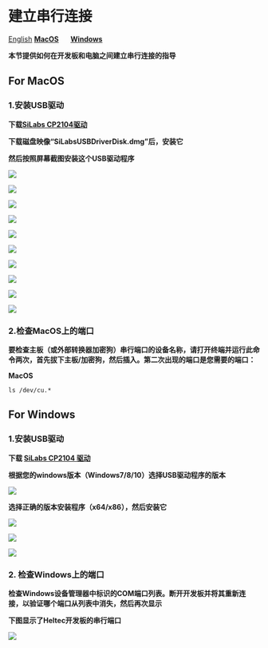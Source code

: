 # 建立串行连接
[English](https://heltec-automation-docs.readthedocs.io/en/latest/general/establish_serial_connection.html)
**[MacOS](#for-macOS)**&nbsp;&nbsp;&nbsp;&nbsp;&nbsp;&nbsp;**[Windows](#for-windows)**

**本节提供如何在开发板和电脑之间建立串行连接的指导**

## For MacOS

### 1.安装USB驱动

**下载[SiLabs CP2104驱动](https://www.silabs.com/documents/public/software/Mac_OSX_VCP_Driver.zip)**

**下载磁盘映像“SiLabsUSBDriverDisk.dmg”后，安装它**

**然后按照屏幕截图安装这个USB驱动程序**

![](img/establish_serial_connection/macOS_CP2104_dmg.png)

![](img/establish_serial_connection/macOS_CP2104_pkg.png)

![](img/establish_serial_connection/2.png)

![](img/establish_serial_connection/3.png)

![](img/establish_serial_connection/4.png)

![](img/establish_serial_connection/5.png)

![](img/establish_serial_connection/6.png)

![](img/establish_serial_connection/7.png)

![](img/establish_serial_connection/8.png)

![](img/establish_serial_connection/9.png)

### 2.检查MacOS上的端口

**要检查主板（或外部转换器加密狗）串行端口的设备名称，请打开终端并运行此命令两次，首先拔下主板/加密狗，然后插入。第二次出现的端口是您需要的端口：**

**MacOS**

    ls /dev/cu.*



## For Windows

### 1.安装USB驱动

**下载 [SiLabs CP2104 驱动](https://www.silabs.com/products/development-tools/software/usb-to-uart-bridge-vcp-drivers)**

**根据您的windows版本（Windows7/8/10）选择USB驱动程序的版本**

![](img/establish_serial_connection/windows_download_CP2104_USB_driver.png)

**选择正确的版本安装程序（x64/x86），然后安装它**

![](img/establish_serial_connection/windows_install_usb_driver01.png)

![](img/establish_serial_connection/windows_install_usb_driver02.png)

![](img/establish_serial_connection/windows_install_usb_driver03.png)

### 2. 检查Windows上的端口

**检查Windows设备管理器中标识的COM端口列表。断开开发板并将其重新连接，以验证哪个端口从列表中消失，然后再次显示**

**下图显示了Heltec开发板的串行端口**

![](img/establish_serial_connection/windows_in_device_manager.png)